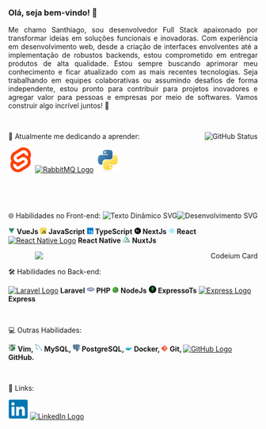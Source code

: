 ### Olá, seja bem-vindo! 👋


<p align="justify">
  Me chamo Santhiago, sou desenvolvedor Full Stack apaixonado por transformar ideias em soluções funcionais e inovadoras. Com experiência em desenvolvimento web, desde a criação de interfaces envolventes até a implementação de robustos backends, estou comprometido em entregar produtos de alta qualidade. Estou sempre buscando aprimorar meu conhecimento e ficar atualizado com as mais recentes tecnologias. Seja trabalhando em equipes colaborativas ou assumindo desafios de forma independente, estou pronto para contribuir para projetos inovadores e agregar valor para pessoas e empresas por meio de softwares. Vamos construir algo incrível juntos! 🚀
</p>

<p align='right'>&nbsp;
  
<img src="https://github-readme-stats-sigma-five.vercel.app/api?username=denjiwe&show_icons=true&theme=midnight-purple&include_all_commits=true&rank_icon=percentile&hide=issues,contribs" align="right"  margin="2px" alt="GitHub Status"/></p>

<p align="left">
  📝 Atualmente me dedicando a aprender:
</p>

<div style="display:inline">

<a href="https://svelte.dev/" target="_blank"><img src="https://raw.githubusercontent.com/devicons/devicon/master/icons/svelte/svelte-original.svg" height="50" width="50" alt="Svelte Logo"/></a>
<a href="https://www.rabbitmq.com/" target="_blank"><img src="https://www.svgrepo.com/show/303576/rabbitmq-logo.svg" height="50" width="50" alt="RabbitMQ Logo"/></a>
<a href="https://www.python.org/" target="_blank"><img src="https://raw.githubusercontent.com/devicons/devicon/ca28c779441053191ff11710fe24a9e6c23690d6/icons/python/python-original.svg" height="50" width="50" alt="Python Logo"/></a>

<p>&nbsp;</p>

<p align='right'>&nbsp;
  
<img src="https://readme-typing-svg.herokuapp.com?font=Fira+Code&duration=1500&pause=2000&color=AF3FF7&random=true&width=295&lines=com+Laravel;com+PHP;Front-end;Back-end;com+VueJs;com+React+Native;com+JavaScript;com+Vim;com+Docker" align="right" alt="Desenvolvimento SVG"/><img src="https://readme-typing-svg.herokuapp.com?font=Fira+Code&duration=500&color=AF3FF7&repeat=false&random=false&width=180&lines=Desenvolvimento" align="right" alt="Texto Dinâmico SVG"/></p>

<p align="left">
  🌐 Habilidades no Front-end: 
</p>

<div style="display:inline;">
<a href="https://vuejs.org" target="_blank"><img src="https://raw.githubusercontent.com/devicons/devicon/master/icons/vuejs/vuejs-original.svg" height="13" width="13" alt="VueJs Logo"/></a>
<strong>VueJs</strong>
</div>
<div style="display:inline;">
<a href="https://developer.mozilla.org/pt-BR/docs/Web/JavaScript" target="_blank"><img src="https://raw.githubusercontent.com/devicons/devicon/master/icons/javascript/javascript-original.svg" height="13" width="13" alt="JS Logo"/></a>
<strong>JavaScript</strong>
</div>
<div style="display:inline;">
<a href="https://www.typescriptlang.org/" target="_blank"><img src="https://raw.githubusercontent.com/devicons/devicon/master/icons/typescript/typescript-plain.svg" height="13" width="13" alt="TypeScript Logo"/></a>
<strong>TypeScript</strong>
</div>
<div style="display:inline;">
<a href="https://nextjs.org" target="_blank"><img src="https://raw.githubusercontent.com/devicons/devicon/master/icons/nextjs/nextjs-original.svg" height="13" width="13" alt="NextJs Logo"/></a>
<strong>NextJs</strong>
</div>
<div style="display:inline;">
<a href="https://react.dev/" target="_blank"><img src="https://github.com/devicons/devicon/blob/master/icons/react/react-original.svg" height="13" width="13" alt="React Logo"/></a>
<strong>React</strong>
</div>
<div style="display:inline;">
<a href="https://react.dev/" target="_blank"><img src="https://cdn.worldvectorlogo.com/logos/react-1.svg" height="13" width="13" alt="React Native Logo"/></a>
<strong>React Native</strong>
</div>
<div style="display:inline;">
<a href="https://nuxt.com" target="_blank"><img src="https://raw.githubusercontent.com/devicons/devicon/master/icons/nuxtjs/nuxtjs-original.svg" height="15" width="15" alt="NuxtJs Logo"/></a>
<strong>NuxtJs</strong>
<p align='right'>&nbsp;
<img src="https://codeium.com/profile/ogaihtnas/card.png" width=450 heigth=300 align="right" alt="Codeium Card"/></p>
</div>

<p align="left">
  🛠️ Habilidades no Back-end: 
</p>

<div style="display:inline;">
<a href="https://laravel.com/" target="_blank"><img src="https://cdn.worldvectorlogo.com/logos/laravel-2.svg" height="13" width="13" alt="Laravel Logo"/></a>
<strong>Laravel</strong>
</div>
<div style="display:inline;">
<a href="https://www.php.net/" target="_blank"><img src="https://raw.githubusercontent.com/devicons/devicon/master/icons/php/php-plain.svg" height="15" width="15" alt="PHP Logo"/></a>
<strong>PHP</strong>
</div>
<div style="display:inline;">
<a href="https://nodejs.org/" target="_blank"><img src="https://raw.githubusercontent.com/devicons/devicon/master/icons/nodejs/nodejs-original.svg" height="13" width="13" alt="NodeJs Logo"/></a>
<strong>NodeJs</strong>
</div>
<div style="display:inline;">
<a href="https://expresso-ts.com" target="_blank"><img src="https://github.com/expressots/expressots/blob/main/media/expressots.png" height="15" width="15" alt="ExpressoTs Logo"/></a>
<strong>ExpressoTs</strong>
</div>
<div style="display:inline;">
<a href="https://expressjs.com" target="_blank"><img src="https://upload.wikimedia.org/wikipedia/commons/thumb/8/88/Status_iucn_EX_icon.svg/480px-Status_iucn_EX_icon.svg.png" height="15" width="15" alt="Express Logo"/></a>
<strong>Express</strong>
</div>

<p>&nbsp;</p>

<p align="left">
  💻 Outras Habilidades:
</p>

<div style="display:inline;">
<a href="https://neovim.io/" target="_blank"><img src="https://raw.githubusercontent.com/devicons/devicon/master/icons/vim/vim-original.svg" height="15" width="15" alt="Vim Logo"/></a>
<strong>Vim, </strong>
<a href="https://www.mysql.com/" target="_blank"><img src="https://raw.githubusercontent.com/devicons/devicon/master/icons/mysql/mysql-original.svg" height="15" width="15" alt="MySQL Logo"/></a>
<strong>MySQL, </strong>
<a href="https://www.postgresql.org" target="_blank"><img src="https://raw.githubusercontent.com/devicons/devicon/master/icons/postgresql/postgresql-original.svg" height="15" width="15" alt="PostgreSQL Logo"/></a>
<strong>PostgreSQL, </strong>
<a href="https://www.docker.com/" target="_blank"><img src="https://raw.githubusercontent.com/devicons/devicon/master/icons/docker/docker-plain.svg" height="13" width="13" alt="Docker Logo"/></a>
<strong>Docker, </strong>
<a href="https://git-scm.com/" target="_blank"><img src="https://raw.githubusercontent.com/devicons/devicon/master/icons/git/git-original.svg" height="13" width="13" alt="Git Logo"/></a>
<strong>Git, </strong>
<a href="https://github.com/" target="_blank"><img src="https://www.logo.wine/a/logo/GitHub/GitHub-Icon-White-Dark-Background-Logo.wine.svg" height="16" width="16" alt="GitHub Logo"/></a>
<strong>GitHub.</strong>
</div>

<p>&nbsp;</p>

<p align="left">
  🔗 Links:
</p>

<div style="display:inline;">
<a href="https://www.linkedin.com/in/santhiagomonteiropereira" target="_blank"><img src="https://raw.githubusercontent.com/devicons/devicon/master/icons/linkedin/linkedin-original.svg" height="40" width="40" alt="LinkedIn Logo"/></a>
<a href="https://santhiago.dev" target="_blank"><img src="https://cdn-icons-png.flaticon.com/512/5339/5339184.png" height="40" width="40" alt="LinkedIn Logo"/></a>
</div>
